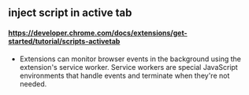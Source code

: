 ## inject script in active tab
#### https://developer.chrome.com/docs/extensions/get-started/tutorial/scripts-activetab

- Extensions can monitor browser events in the background using the extension's service worker. Service workers are special JavaScript environments that handle events and terminate when they're not needed.
